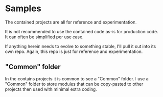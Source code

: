 # Samples

The contained projects are all for reference and experimentation.

It is not recommended to use the contained code as-is for production code.  It can often be simplified per use case.

If anything herein needs to evolve to something stable, I'll pull it out into its own repo.  Again, this repo is just for reference and experimentation.


## "Common" folder

In the contains projects it is common to see a "Common" folder.
I use a "Common" folder to store modules that can be copy-pasted to other projects then used with minimal extra coding.

